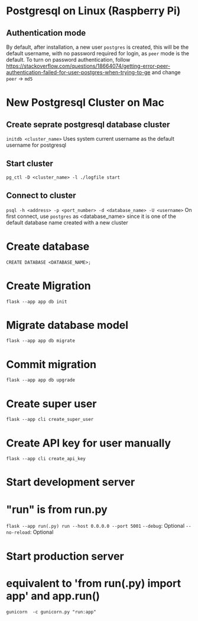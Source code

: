 # Postgresql on Linux (Raspberry Pi)
## Authentication mode
By default, after installation, a new user `postgres` is created, this will be the default username, with no password required for login, as `peer` mode is the default.
To turn on password authentication, follow https://stackoverflow.com/questions/18664074/getting-error-peer-authentication-failed-for-user-postgres-when-trying-to-ge and change `peer` -> `md5`

# New Postgresql Cluster on Mac
## Create seprate postgresql database cluster
`initdb <cluster_name>`
Uses system current username as the default username for postgresql

## Start cluster
`pg_ctl -D <cluster_name> -l ./logfile start`

## Connect to cluster
`psql -h <address> -p <port_number> -d <database_name> -U <username>`
On first connect, use `postgres` as <database_name> since it is one of the default database name created with a new cluster

# Create database
`CREATE DATABASE <DATABASE_NAME>;`

# Create Migration
`flask --app app db init`

# Migrate database model
`flask --app app db migrate`

# Commit migration
`flask --app app db upgrade`

# Create super user
`flask --app cli create_super_user`

# Create API key for user manually
`flask --app cli create_api_key`

# Start development server
# "run" is from run.py
`flask --app run(.py) run --host 0.0.0.0 --port 5001`
`--debug`: Optional
`--no-reload`: Optional

# Start production server
# equivalent to 'from run(.py) import app' and app.run()
`gunicorn  -c gunicorn.py "run:app"`
